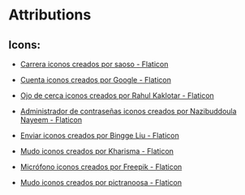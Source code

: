 # Attributions

## Icons:
- <a href="https://www.flaticon.es/iconos-gratis/carrera" title="carrera iconos">Carrera iconos creados por saoso - Flaticon</a>

- <a href="https://www.flaticon.es/iconos-gratis/cuenta" title="cuenta iconos">Cuenta iconos creados por Google - Flaticon</a>

- <a href="https://www.flaticon.es/iconos-gratis/ojo-de-cerca" title="ojo de cerca iconos">Ojo de cerca iconos creados por Rahul Kaklotar - Flaticon</a>

- <a href="https://www.flaticon.es/iconos-gratis/administrador-de-contrasenas" title="administrador de contraseñas iconos">Administrador de contraseñas iconos creados por Nazibuddoula Nayeem - Flaticon</a>

- <a href="https://www.flaticon.es/iconos-gratis/enviar" title="enviar iconos">Enviar iconos creados por Bingge Liu - Flaticon</a>

- <a href="https://www.flaticon.es/iconos-gratis/mudo" title="mudo iconos">Mudo iconos creados por Kharisma - Flaticon</a>

- <a href="https://www.flaticon.es/iconos-gratis/microfono" title="micrófono iconos">Micrófono iconos creados por Freepik - Flaticon</a>

- <a href="https://www.flaticon.es/iconos-gratis/mudo" title="mudo iconos">Mudo iconos creados por pictranoosa - Flaticon</a>